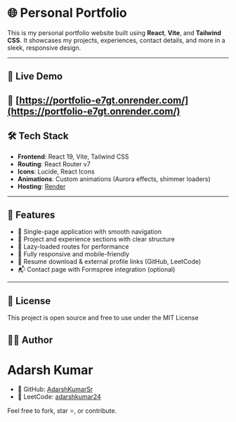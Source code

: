 # 🌐 Personal Portfolio

This is my personal portfolio website built using **React**, **Vite**, and **Tailwind CSS**. It showcases my projects, experiences, contact details, and more in a sleek, responsive design.

---

## 🚀 Live Demo

🔗 [https://portfolio-e7gt.onrender.com/](https://portfolio-e7gt.onrender.com/)
---

## 🛠️ Tech Stack

- **Frontend**: React 19, Vite, Tailwind CSS
- **Routing**: React Router v7
- **Icons**: Lucide, React Icons
- **Animations**: Custom animations (Aurora effects, shimmer loaders)
- **Hosting**: [Render](https://render.com)

---

## 📁 Features

- 🔗 Single-page application with smooth navigation
- 💼 Project and experience sections with clear structure
- 🧠 Lazy-loaded routes for performance
- 📱 Fully responsive and mobile-friendly
- 📄 Resume download & external profile links (GitHub, LeetCode)
- 📬 Contact page with Formspree integration (optional)

---

## 📄 License
This project is open source and free to use under the MIT License

## 🙋‍♂️ Author
# Adarsh Kumar
- 🔗 GitHub: [AdarshKumarSr](https://github.com/AdarshKumarSr)
- 🧠 LeetCode: [adarshkumar24](https://leetcode.com/u/adarshkumar24/)

Feel free to fork, star ⭐, or contribute.



